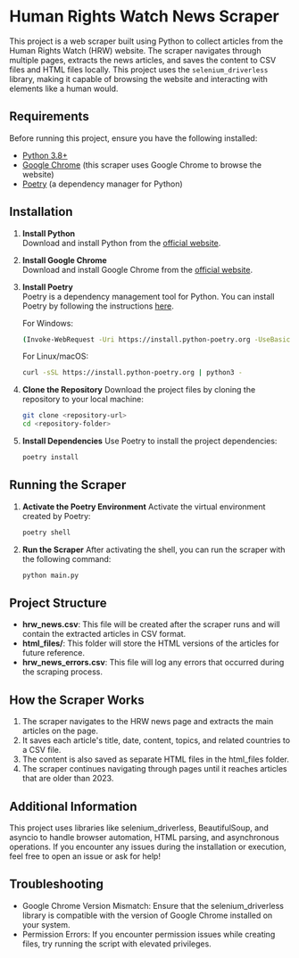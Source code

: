 # Human Rights Watch News Scraper

This project is a web scraper built using Python to collect articles from the Human Rights Watch (HRW) website. The scraper navigates through multiple pages, extracts the news articles, and saves the content to CSV files and HTML files locally. This project uses the `selenium_driverless` library, making it capable of browsing the website and interacting with elements like a human would.

## Requirements

Before running this project, ensure you have the following installed:

- [Python 3.8+](https://www.python.org/downloads/)
- [Google Chrome](https://www.google.com/chrome/) (this scraper uses Google Chrome to browse the website)
- [Poetry](https://python-poetry.org/docs/#installation) (a dependency manager for Python)

## Installation

1. **Install Python**  
    Download and install Python from the [official website](https://www.python.org/downloads/).

2. **Install Google Chrome**  
    Download and install Google Chrome from the [official website](https://www.google.com/chrome/).

3. **Install Poetry**  
    Poetry is a dependency management tool for Python. You can install Poetry by following the instructions [here](https://python-poetry.org/docs/#installation).

    For Windows:
    ```bash
    (Invoke-WebRequest -Uri https://install.python-poetry.org -UseBasicParsing).Content | python -
    ```

    For Linux/macOS:
    ```bash
    curl -sSL https://install.python-poetry.org | python3 -
    ```

4. **Clone the Repository**
    Download the project files by cloning the repository to your local machine:
    ```bash
    git clone <repository-url>
    cd <repository-folder>
    ```

5. **Install Dependencies**
    Use Poetry to install the project dependencies:
    ```bash
    poetry install
    ```

## Running the Scraper

1. **Activate the Poetry Environment**
    Activate the virtual environment created by Poetry:
    ```bash
    poetry shell
    ```

2. **Run the Scraper**
    After activating the shell, you can run the scraper with the following command:
    ```bash
    python main.py
    ```

## Project Structure

- **hrw_news.csv**: This file will be created after the scraper runs and will contain the extracted articles in CSV format.
- **html_files/**: This folder will store the HTML versions of the articles for future reference.
- **hrw_news_errors.csv**: This file will log any errors that occurred during the scraping process.

## How the Scraper Works

1. The scraper navigates to the HRW news page and extracts the main articles on the page.
2. It saves each article's title, date, content, topics, and related countries to a CSV file.
3. The content is also saved as separate HTML files in the html_files folder.
4. The scraper continues navigating through pages until it reaches articles that are older than 2023.

## Additional Information

This project uses libraries like selenium_driverless, BeautifulSoup, and asyncio to handle browser automation, HTML parsing, and asynchronous operations. If you encounter any issues during the installation or execution, feel free to open an issue or ask for help!

## Troubleshooting

- Google Chrome Version Mismatch: Ensure that the selenium_driverless library is compatible with the version of Google Chrome installed on your system.
- Permission Errors: If you encounter permission issues while creating files, try running the script with elevated privileges.
